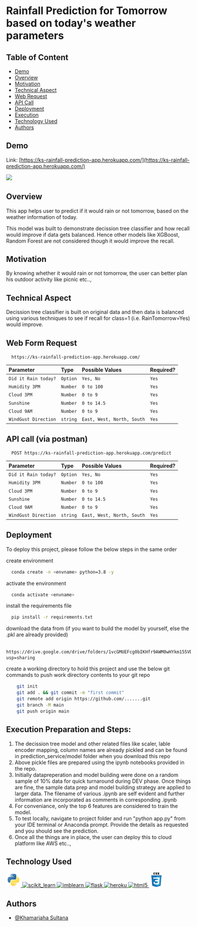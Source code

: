 
# Rainfall Prediction for Tomorrow based on today's weather parameters

## Table of Content
  * [Demo](#demo)
  * [Overview](#overview)
  * [Motivation](#motivation)
  * [Technical Aspect](#technical-aspect)
  * [Web Request](#web-form-request)
  * [API Call](#api-call-via-postman)
  * [Deployment](#deployment)
  * [Execution](#execution-preparation-and-steps)
  * [Technology Used](#technology-used)
  * [Authors](#authors)
  
## Demo
Link: [https://ks-rainfall-prediction-app.herokuapp.com/](https://ks-rainfall-prediction-app.herokuapp.com/)

[![](https://imgur.com/0t3Bco8)](https://ks-rainfall-prediction-app.herokuapp.com/)

## Overview
This app helps user to predict if it would rain or not tomorrow, based on the weather information of today. 

This model was built to demonstrate decission tree classifier and how recall would improve if data gets balanced. Hence other models like XGBoost, Random Forest are not considered though it would improve the recall. 

## Motivation
By knowing whether it would rain or not tomorrow, the user can better plan his outdoor activity like picnic etc..,

## Technical Aspect 
Decission tree classifier is built on original data and then data is balanced using various techniques to see if recall for class=1 (i.e. RainTomorrow=Yes) would improve.

## Web Form Request

```http
  https://ks-rainfall-prediction-app.herokuapp.com/
```

| Parameter | Type     | Possible Values  | Required?   |
| :-------- | :------- | :--------------- | ----------- |
| `Did it Rain today?` | `Option` |  `Yes, No` | `Yes` |
| `Humidity 3PM` | `Number` |  `0 to 100` | `Yes` |
| `Cloud 3PM` | `Number` |  `0 to 9` | `Yes` |
| `Sunshine` | `Number` |  `0 to 14.5` | `Yes` |
| `Cloud 9AM` | `Number` |  `0 to 9` | `Yes` |
| `WindGust Direction` | `string` | `East, West, North, South` |  `Yes` |

## API call (via postman)

```http
  POST https://ks-rainfall-prediction-app.herokuapp.com/predict
```

| Parameter | Type     | Possible Values  | Required?   |
| :-------- | :------- | :--------------- | ----------- |
| `Did it Rain today?` | `Option` |  `Yes, No` | `Yes` |
| `Humidity 3PM` | `Number` |  `0 to 100` | `Yes` |
| `Cloud 3PM` | `Number` |  `0 to 9` | `Yes` |
| `Sunshine` | `Number` |  `0 to 14.5` | `Yes` |
| `Cloud 9AM` | `Number` |  `0 to 9` | `Yes` |
| `WindGust Direction` | `string` | `East, West, North, South` |  `Yes` |

## Deployment

To deploy this project, please follow the below steps in the same order 

create environment

```bash
  conda create -n <envname> python=3.8 -y
```

activate the environment

```bash
  conda activate <envname>
```

install the requirements file

```bash
  pip install -r requirements.txt
```

download the data from (if you want to build the model by yourself, else the .pkl are already provided)

```http
  https://drive.google.com/drive/folders/1vcGMUEFcg0bIKHfr9AWM0wHYkm155VD3?usp=sharing
```

create a working directory to hold this project and use the below git commands 
to push work directory contents to your git repo

```bash
    git init
    git add . && git commit -m "first commit"
    git remote add origin https://github.com/.......git
    git branch -M main
    git push origin main
```


## Execution Preparation and Steps:
1. The decission tree model and other related files like scaler, lable encoder mapping, column 
names are already pickled and can be found in prediction_service/model folder when you download this repo
2. Above pickle files are prepared using the ipynb notebooks provided in the repo.
3. Initially datapreperation and model building were done on a random sample of 10% data for quick turnaround during DEV phase. Once things are fine, the sample data prep and model building strategy are applied to larger data. The filename of various .ipynb are self evident and further information are incorporated as comments in corresponding .ipynb
4. For conveniance, only the top 6 features are considered to train the model.
5. To test locally, navigate to project folder and run "python app.py" from your IDE terminal or Anaconda prompt. Provide the details as requested and you should see the prediction.
6. Once all the things are in place, the user can deploy this to cloud platform like AWS etc..,

## Technology Used
<p align="left">

<a href="https://www.python.org" target="_blank"> 
<img src="https://raw.githubusercontent.com/devicons/devicon/master/icons/python/python-original.svg" alt="python" 
width="40" height="40"/> </a>

<a href="https://scikit-learn.org/" target="_blank"> 
<img src="https://upload.wikimedia.org/wikipedia/commons/0/05/Scikit_learn_logo_small.svg" alt="scikit_learn" 
width="40" height="40"/> </a>

<a href="https://imbalanced-learn.org/stable/" target="_blank"> 
<img src="https://imgur.com/U43W65a.png" alt="imblearn" width="40" height="40"/> </a>

<a href="https://flask.palletsprojects.com/" target="_blank"> 
<img src="https://www.vectorlogo.zone/logos/pocoo_flask/pocoo_flask-icon.svg" alt="flask" width="40" height="40"/> </a>

<a href="https://heroku.com" target="_blank"> 
<img src="https://www.vectorlogo.zone/logos/heroku/heroku-icon.svg" alt="heroku" width="40" height="40"/> </a>

<a href="https://www.w3schools.com/html/" target="_blank"> 
<img src="https://www.vectorlogo.zone/logos/w3_html5/w3_html5-icon.svg" alt="html5" width="40" height="40"/> </a>

<a href="https://www.w3schools.com/css/" target="_blank"> 
<img src="https://raw.githubusercontent.com/devicons/devicon/master/icons/css3/css3-original-wordmark.svg" 
alt="css3" width="40" height="40"/> </a>

</p>


## Authors

- [@Khamarjaha Sultana](https://github.com/KhamarMD)

  


  